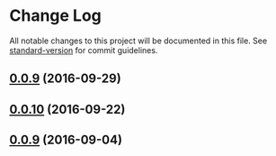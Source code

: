 # Change Log

All notable changes to this project will be documented in this file. See [standard-version](https://github.com/conventional-changelog/standard-version) for commit guidelines.

<a name="0.0.9"></a>
## [0.0.9](https://github.com/c835722/uakari/compare/0.0.12...v0.0.9) (2016-09-29)



<a name="0.0.10"></a>
## [0.0.10](https://github.com/c835722/uakari/compare/v0.0.9...0.0.10) (2016-09-22)



<a name="0.0.9"></a>
## [0.0.9](https://github.com/c835722/uakari/compare/v0.0.8...v0.0.9) (2016-09-04)
